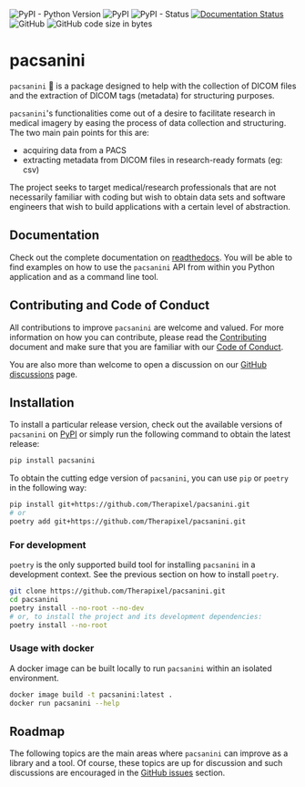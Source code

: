 ![PyPI - Python Version](https://img.shields.io/pypi/pyversions/pacsanini)
![PyPI](https://img.shields.io/pypi/v/pacsanini)
![PyPI - Status](https://img.shields.io/pypi/status/pacsanini)
[![Documentation Status](https://readthedocs.org/projects/pacsanini/badge/?version=latest)](https://pacsanini.readthedocs.io/en/latest/?badge=latest)
![GitHub](https://img.shields.io/github/license/Therapixel/pacsanini)
![GitHub code size in bytes](https://img.shields.io/github/languages/code-size/Therapixel/pacsanini)

# pacsanini

`pacsanini` 🎻 is a package designed to help with the collection of DICOM files and the extraction
of DICOM tags (metadata) for structuring purposes.

`pacsanini`'s functionalities come out of a desire to facilitate research in
medical imagery by easing the process of data collection and structuring.
The two main pain points for this are:

* acquiring data from a PACS
* extracting metadata from DICOM files in research-ready formats (eg: csv)

The project seeks to target medical/research professionals that are not necessarily
familiar with coding but wish to obtain data sets and software engineers that wish to
build applications with a certain level of abstraction.

## Documentation

Check out the complete documentation on [readthedocs](https://pacsanini.readthedocs.io/en/latest/).
You will be able to find examples on how to use the `pacsanini` API from within you Python application
and as a command line tool.

## Contributing and Code of Conduct

All contributions to improve `pacsanini` are welcome and valued. For more information on how you can contribute,
please read the [Contributing](CONTRIBUTING.md) document and make sure that you are familiar with our
[Code of Conduct](CODE_OF_CONDUCT.md).

You are also more than welcome to open a discussion on our [GitHub discussions](https://github.com/Therapixel/pacsanini/discussions) page.

## Installation

To install a particular release version, check out the available versions of `pacsanini` on [PyPI](https://pypi.org/project/pacsanini/)
or simply run the following command to obtain the latest release:

```bash
pip install pacsanini
```

To obtain the cutting edge version of `pacsanini`, you can use `pip` or `poetry` in the following way:

```bash
pip install git+https://github.com/Therapixel/pacsanini.git
# or
poetry add git+https://github.com/Therapixel/pacsanini.git
```
### For development

`poetry` is the only supported build tool for installing `pacsanini` in a development context.
See the previous section on how to install `poetry`.

```bash
git clone https://github.com/Therapixel/pacsanini.git
cd pacsanini
poetry install --no-root --no-dev
# or, to install the project and its development dependencies:
poetry install --no-root
```

### Usage with docker

A docker image can be built locally to run `pacsanini` within an isolated environment.

```bash
docker image build -t pacsanini:latest .
docker run pacsanini --help
```

## Roadmap

The following topics are the main areas where `pacsanini` can improve as a library and a tool.
Of course, these topics are up for discussion and such discussions are encouraged in the
[GitHub issues](https://github.com/Therapixel/pacsanini/issues) section.

